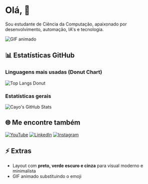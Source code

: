 # Olá, 👋

Sou estudante de Ciência da Computação, apaixonado por desenvolvimento, automação, IA's e tecnologia.

![GIF animado](https://cdn.discordapp.com/attachments/757555400131477605/1422302937186697236/download_2_1.gif)

## 📊 Estatísticas GitHub

### Linguagens mais usadas (Donut Chart)
![Top Langs Donut](https://github-readme-stats.vercel.app/api/top-langs/?username=Cayozickler&layout=donut&theme=dark_green)

### Estatísticas gerais
![Cayo's GitHub Stats](https://github-readme-stats.vercel.app/api?username=Cayozickler&show_icons=true&theme=dark_green&count_private=true)

## 🌐 Me encontre também
[![YouTube](https://img.shields.io/badge/YouTube-%23FF0000?style=for-the-badge&logo=youtube&logoColor=white)](https://www.youtube.com/channel/SEU_CANAL)
[![LinkedIn](https://img.shields.io/badge/LinkedIn-%230077B5?style=for-the-badge&logo=linkedin&logoColor=white)](https://www.linkedin.com/in/seu-perfil)
[![Instagram](https://img.shields.io/badge/Instagram-%23E1306C?style=for-the-badge&logo=instagram&logoColor=white)](https://www.instagram.com/seu_perfil)

## ⚡ Extras
- Layout com **preto, verde escuro e cinza** para visual moderno e minimalista  
- GIF animado substituindo o emoji
